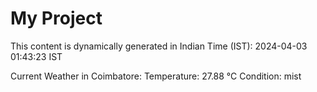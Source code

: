 # My Project

This content is dynamically generated in Indian Time (IST): 2024-04-03 01:43:23 IST


Current Weather in Coimbatore:
Temperature: 27.88 °C
Condition: mist
